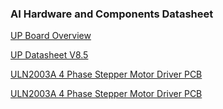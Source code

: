 ### AI Hardware and Components Datasheet

[UP Board Overview](https://www.aaeon.com/ru/p/up-board-computer-board-for-professional-makers)

[UP Datasheet V8.5](https://docs.google.com/viewer?url=http://data-us.aaeon.com/DOWNLOAD/2014%20datasheet/Boards/UPDatasheetV8.5.pdf)

[ULN2003A 4 Phase Stepper Motor Driver PCB](https://docs.google.com/viewer?url=https://www.electronicoscaldas.com/datasheet/ULN2003A-PCB.pdf)

[ULN2003A 4 Phase Stepper Motor Driver PCB](https://docs.google.com/viewer?url=https://www.electronicoscaldas.com/datasheet/ULN2003A-PCB.pdf)


